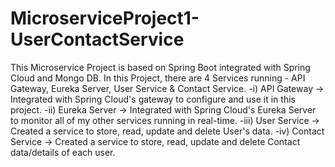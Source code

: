 # MicroserviceProject1-UserContactService
This Microservice Project is based on Spring Boot integrated with Spring Cloud and Mongo DB.
In this Project, there are 4 Services running - API Gateway, Eureka Server, User Service & Contact Service.
-i) API Gateway -> Integrated with Spring Cloud's gateway to configure and use it in this project.
-ii) Eureka Server -> Integrated with Spring Cloud's Eureka Server to monitor all of my other services running in real-time.
-iii) User Service -> Created a service to store, read, update and delete User's data.
-iv) Contact Service -> Created a service to store, read, update and delete Contact data/details of each user. 
